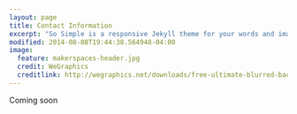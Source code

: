 ```yaml
---
layout: page
title: Contact Information
excerpt: "So Simple is a responsive Jekyll theme for your words and images."
modified: 2014-08-08T19:44:38.564948-04:00
image:
  feature: makerspaces-header.jpg
  credit: WeGraphics
  creditlink: http://wegraphics.net/downloads/free-ultimate-blurred-background-pack/
---
```


Coming soon
